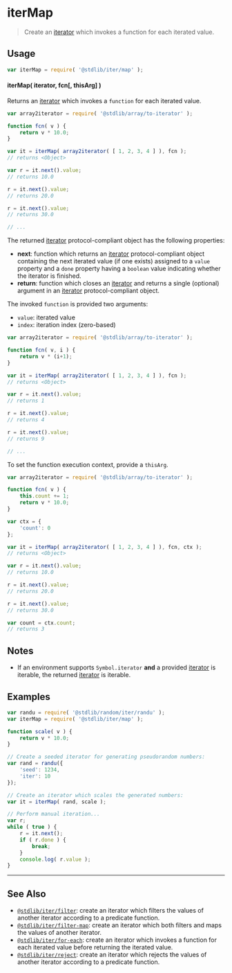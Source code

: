 <!--

@license Apache-2.0

Copyright (c) 2018 The Stdlib Authors.

Licensed under the Apache License, Version 2.0 (the "License");
you may not use this file except in compliance with the License.
You may obtain a copy of the License at

   http://www.apache.org/licenses/LICENSE-2.0

Unless required by applicable law or agreed to in writing, software
distributed under the License is distributed on an "AS IS" BASIS,
WITHOUT WARRANTIES OR CONDITIONS OF ANY KIND, either express or implied.
See the License for the specific language governing permissions and
limitations under the License.

-->

# iterMap

> Create an [iterator][mdn-iterator-protocol] which invokes a function for each iterated value.

<!-- Section to include introductory text. Make sure to keep an empty line after the intro `section` element and another before the `/section` close. -->

<section class="intro">

</section>

<!-- /.intro -->

<!-- Package usage documentation. -->

<section class="usage">

## Usage

```javascript
var iterMap = require( '@stdlib/iter/map' );
```

#### iterMap( iterator, fcn\[, thisArg] )

Returns an [iterator][mdn-iterator-protocol] which invokes a `function` for each iterated value.

```javascript
var array2iterator = require( '@stdlib/array/to-iterator' );

function fcn( v ) {
    return v * 10.0;
}

var it = iterMap( array2iterator( [ 1, 2, 3, 4 ] ), fcn );
// returns <Object>

var r = it.next().value;
// returns 10.0

r = it.next().value;
// returns 20.0

r = it.next().value;
// returns 30.0

// ...
```

The returned [iterator][mdn-iterator-protocol] protocol-compliant object has the following properties:

-   **next**: function which returns an [iterator][mdn-iterator-protocol] protocol-compliant object containing the next iterated value (if one exists) assigned to a `value` property and a `done` property having a `boolean` value indicating whether the iterator is finished.
-   **return**: function which closes an [iterator][mdn-iterator-protocol] and returns a single (optional) argument in an [iterator][mdn-iterator-protocol] protocol-compliant object.

The invoked `function` is provided two arguments:

-   `value`: iterated value
-   `index`: iteration index (zero-based)

```javascript
var array2iterator = require( '@stdlib/array/to-iterator' );

function fcn( v, i ) {
    return v * (i+1);
}

var it = iterMap( array2iterator( [ 1, 2, 3, 4 ] ), fcn );
// returns <Object>

var r = it.next().value;
// returns 1

r = it.next().value;
// returns 4

r = it.next().value;
// returns 9

// ...
```

To set the function execution context, provide a `thisArg`.

<!-- eslint-disable no-invalid-this -->

```javascript
var array2iterator = require( '@stdlib/array/to-iterator' );

function fcn( v ) {
    this.count += 1;
    return v * 10.0;
}

var ctx = {
    'count': 0
};

var it = iterMap( array2iterator( [ 1, 2, 3, 4 ] ), fcn, ctx );
// returns <Object>

var r = it.next().value;
// returns 10.0

r = it.next().value;
// returns 20.0

r = it.next().value;
// returns 30.0

var count = ctx.count;
// returns 3
```

</section>

<!-- /.usage -->

<!-- Package usage notes. Make sure to keep an empty line after the `section` element and another before the `/section` close. -->

<section class="notes">

## Notes

-   If an environment supports `Symbol.iterator` **and** a provided [iterator][mdn-iterator-protocol] is iterable, the returned [iterator][mdn-iterator-protocol] is iterable.

</section>

<!-- /.notes -->

<!-- Package usage examples. -->

<section class="examples">

## Examples

<!-- eslint no-undef: "error" -->

```javascript
var randu = require( '@stdlib/random/iter/randu' );
var iterMap = require( '@stdlib/iter/map' );

function scale( v ) {
    return v * 10.0;
}

// Create a seeded iterator for generating pseudorandom numbers:
var rand = randu({
    'seed': 1234,
    'iter': 10
});

// Create an iterator which scales the generated numbers:
var it = iterMap( rand, scale );

// Perform manual iteration...
var r;
while ( true ) {
    r = it.next();
    if ( r.done ) {
        break;
    }
    console.log( r.value );
}
```

</section>

<!-- /.examples -->

<!-- Section to include cited references. If references are included, add a horizontal rule *before* the section. Make sure to keep an empty line after the `section` element and another before the `/section` close. -->

<section class="references">

</section>

<!-- /.references -->

<!-- Section for related `stdlib` packages. Do not manually edit this section, as it is automatically populated. -->

<section class="related">

* * *

## See Also

-   [`@stdlib/iter/filter`][@stdlib/iter/filter]: create an iterator which filters the values of another iterator according to a predicate function.
-   [`@stdlib/iter/filter-map`][@stdlib/iter/filter-map]: create an iterator which both filters and maps the values of another iterator.
-   [`@stdlib/iter/for-each`][@stdlib/iter/for-each]: create an iterator which invokes a function for each iterated value before returning the iterated value.
-   [`@stdlib/iter/reject`][@stdlib/iter/reject]: create an iterator which rejects the values of another iterator according to a predicate function.

</section>

<!-- /.related -->

<!-- Section for all links. Make sure to keep an empty line after the `section` element and another before the `/section` close. -->

<section class="links">

[mdn-iterator-protocol]: https://developer.mozilla.org/en-US/docs/Web/JavaScript/Reference/Iteration_protocols#The_iterator_protocol

<!-- <related-links> -->

[@stdlib/iter/filter]: https://github.com/stdlib-js/stdlib/tree/develop/lib/node_modules/%40stdlib/iter/filter

[@stdlib/iter/filter-map]: https://github.com/stdlib-js/stdlib/tree/develop/lib/node_modules/%40stdlib/iter/filter-map

[@stdlib/iter/for-each]: https://github.com/stdlib-js/stdlib/tree/develop/lib/node_modules/%40stdlib/iter/for-each

[@stdlib/iter/reject]: https://github.com/stdlib-js/stdlib/tree/develop/lib/node_modules/%40stdlib/iter/reject

<!-- </related-links> -->

</section>

<!-- /.links -->

